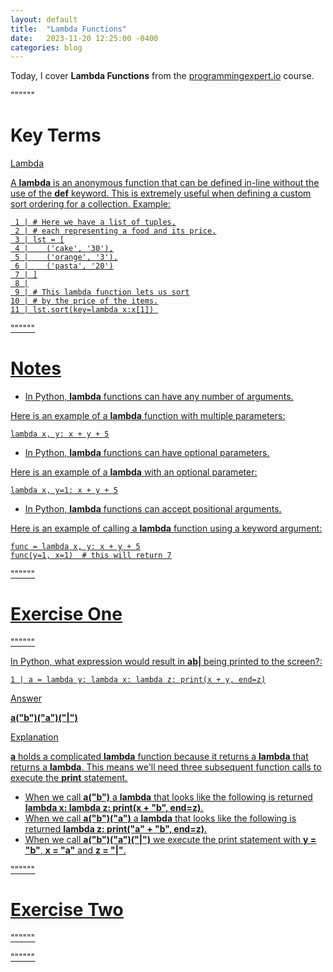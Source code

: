 ```yaml
---
layout: default
title:  "Lambda Functions"
date:   2023-11-20 12:25:00 -0400
categories: blog
---
```


Today, I cover __Lambda Functions__ from the [programmingexpert.io][course-site] course.

""""""

# Key Terms

<u>Lambda<u>

A __lambda__ is an anonymous function that can be defined in-line without the use of the __def__ keyword. This is extremely useful when defining a custom sort ordering for a collection. Example:

     1 | # Here we have a list of tuples,
     2 | # each representing a food and its price.
     3 | lst = [
     4 |    ('cake', '30'),
     5 |    ('orange', '3'),
     6 |    ('pasta', '20')
     7 | ]
     8 |
     9 | # This lambda function lets us sort
    10 | # by the price of the items.
    11 | lst.sort(key=lambda x:x[1]) 

""""""

# Notes

- In Python, __lambda__ functions can have any number of arguments. 

Here is an example of a __lambda__ function with multiple parameters:

    lambda x, y: x + y + 5

- In Python, __lambda__ functions can have optional parameters. 

Here is an example of a __lambda__ with an optional parameter:

    lambda x, y=1: x + y + 5

- In Python, __lambda__ functions can accept positional arguments. 

Here is an example of calling a __lambda__ function using a keyword argument:

    func = lambda x, y: x + y + 5
    func(y=1, x=1)  # this will return 7

""""""

# Exercise One

""""""

In Python, what expression would result in __ab\|__ being printed to the screen?:

    1 | a = lambda y: lambda x: lambda z: print(x + y, end=z)

<u>Answer<u>

__a("b")("a")("\|")__

<u>Explanation<u>

__a__ holds a complicated __lambda__ function because it returns a __lambda__ that returns a __lambda__. This means we'll need three subsequent function calls to execute the __print__ statement.

- When we call __a("b")__ a __lambda__ that looks like the following is returned __lambda x: lambda z: print(x + "b", end=z)__.
- When we call __a("b")("a")__ a __lambda__ that looks like the following is returned __lambda z: print("a" + "b", end=z)__.
- When we call __a("b")("a")("\|")__ we execute the print statement with __y = "b"__, __x = "a"__ and __z = "\|"__.

""""""

# Exercise Two

""""""

""""""

[course-site]: https://www.programmingexpert.io/index